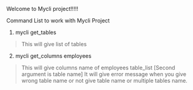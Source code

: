 Welcome to Mycli project!!!!!

Command List to work with Mycli Project

1) mycli get_tables
> This will give list of tables

2) mycli get_columns employees 
> This will give columns name of employees table_list [Second argument is table name]
> It will give error message when you give wrong table name or not give table name or multiple tables name.

